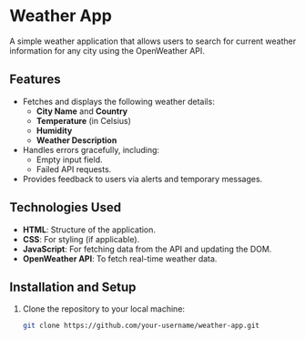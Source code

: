 # Weather App

A simple weather application that allows users to search for current weather information for any city using the OpenWeather API.

## Features

- Fetches and displays the following weather details:
  - **City Name** and **Country**
  - **Temperature** (in Celsius)
  - **Humidity**
  - **Weather Description**
- Handles errors gracefully, including:
  - Empty input field.
  - Failed API requests.
- Provides feedback to users via alerts and temporary messages.

## Technologies Used

- **HTML**: Structure of the application.
- **CSS**: For styling (if applicable).
- **JavaScript**: For fetching data from the API and updating the DOM.
- **OpenWeather API**: To fetch real-time weather data.

## Installation and Setup

1. Clone the repository to your local machine:
   ```bash
   git clone https://github.com/your-username/weather-app.git
